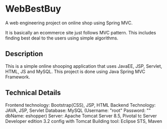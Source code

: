 # WebBestBuy
A web engineering project on online shop using Spring MVC.

It is basically an ecommerce site just follows MVC pattern.
This includes finding best deal to the users using simple algorithms.


Description
-----------
This is a simple online shooping application that uses JavaEE, JSP, Servlet, HTML, JS and MySQL. This project is done using Java Spring MVC Framework.


Technical Details
-----------------

Frontend technology: Bootstrap(CSS), JSP, HTML
Backend Technology: JAVA, JSP, Servlet
Database: MySQL (Username: "root" Password: "" dbName: eshopper)
Server: Apache Tomcat Server 8.5, Pivotal tc Server Developer edition 3.2 config with Tomcat
Building tool: Eclipse STS, Maven
